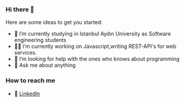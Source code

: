 ### Hi there 👋


Here are some ideas to get you started:

- 🔭 I’m currently studying in Istanbul Aydın University as Software engineering students
- 🔴💎 I’m currently working on Javascript,writing REST-API's for web services.
- 🤔 I’m looking for help with the ones who knows about programming
- 💬 Ask me about anything

### How to reach me

- 📡 [Linkedln](https://www.linkedin.com/in/burakkepuc/)
